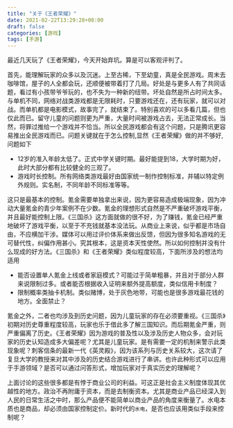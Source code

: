 ```yaml
---
title: "关于《王者荣耀》"
date: 2021-02-22T13:29:28+08:00
draft: false
categories: [游戏]
tags: [手游]
---
```


最近几天玩了《王者荣耀》，今天开始弃坑。算是可以客观评判了。

首先，能理解玩家的众多以及沉迷。上至古稀，下至幼童，真是全民游戏。周末去咖啡馆，屋子的人全都会玩，还顺便被带着打了几局。好处是与更多人有了共同话题，看过有小孩带爷爷玩的，也不失为一种新的纽带。坏处自然是所占时间太多。与单机不同，网络对战类游戏都是无限耗时，只要游戏还在，还有玩家，就可以对战。而单机都是电影模式，故事完了，就结束了。特别喜欢的可以多看几篇，但也仅此而已。留守儿童的问题则更为严重，大量时间被游戏占去，无法正常成长。当然，将罪过推给一个游戏并不恰当。所以全民游戏都会有这个问题，只是腾讯更容易推出全民游戏而已。问题关键就在于怎么控制,显然《王者荣耀》做的并不够好,问题如下

* 12岁的准入年龄太低了。正式中学关键时期。最好能提到18，大学时期为好，此时大部分都有比较健全的三观了。
* 游戏时长控制。所有网络类游戏最好由国家统一制作控制标准，并辅以特定例外规则。实名制，不同年龄不同标准等等。

这只是最基本的控制。氪金需要单独拿出来说，因为更容易造成极端现象，因为冲动大量氪金的青少年案例不在少数。氪金的理想形式自然是不严重破坏游戏平衡，并且最好能控制上限。《三国杀》这方面就做的很不好，为了赚钱，氪金已经严重地破坏了游戏平衡，以至于不充钱就基本没法玩。从商业上来说，似乎都是市场自由，不应横加干涉。媒体可以用过评价体系来做出反馈，但因为很多知名游戏的无可替代性，纠偏作用甚小。究其根本，这是资本天性使然。所以如何控制并没有什么现成的好方法。《三国杀》和《王者荣耀》类似程度较高，下面所涉及的想法均适用

* 能否设置单人氪金上线或者家庭模式？可能过于简单粗暴，并且对于部分人群来说限制过多。或者能否根据收入证明来额外提高额度，类似信用卡制度？
* 限制概率类抽卡机制。类似赌博，处于灰色地带，可能也是很多游戏最花钱的地方。全面禁止？

氪金之外，二者也均涉及到历史问题，因为儿童玩家的存在必须要重视。《三国杀》初期对历史尊重程度较高，玩家也乐于借此多了解三国知识。而后期氪金严重，则严重偏离了历史。《王者荣耀》因为游戏的普及性以及涉及历史人物众多，会对玩家的历史认知造成多大偏差呢？尤其是儿童玩家。是有需要一定的机制来警示此类现象呢？刺客信条的最新一代《英灵殿》，因为该系列与历史关系较大，这次请了复旦大学的教授来对其中涉及的历史结合游戏进行了串讲。也许此种形式可以应用于手游领域？是否可以通过问答形式，增加玩家对于真实历史的理解呢？

上面讨论的这些很多都是有悖于商业公司的利益。可这正是社会主义制度体现其优越性的地方。政治不再附庸于资本，而是去制衡资本。尤其是商业产品已经深入到人民的日常生活之中时，那么产品便不能简单以商业产品的角度来衡量了。水电本质也是商品，却必须由国家控制定价。新时代的`水电`，是否也应该用类似手段来控制呢？




